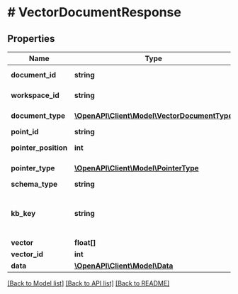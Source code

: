 # # VectorDocumentResponse

## Properties

Name | Type | Description | Notes
------------ | ------------- | ------------- | -------------
**document_id** | **string** | Document ID |
**workspace_id** | **string** | Workspace ID |
**document_type** | [**\OpenAPI\Client\Model\VectorDocumentType**](VectorDocumentType.md) | Document type |
**point_id** | **string** | Point ID |
**pointer_position** | **int** | Pointer position |
**pointer_type** | [**\OpenAPI\Client\Model\PointerType**](PointerType.md) | Pointer type |
**schema_type** | **string** |  | [optional]
**kb_key** | **string** | Knowledge key - schedule id or category id |
**vector** | **float[]** |  |
**vector_id** | **int** | Vector ID |
**data** | [**\OpenAPI\Client\Model\Data**](Data.md) |  | [optional]

[[Back to Model list]](../../README.md#models) [[Back to API list]](../../README.md#endpoints) [[Back to README]](../../README.md)
